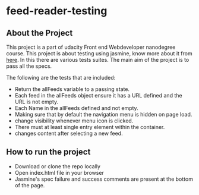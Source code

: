 # feed-reader-testing
## About the Project 

This project is a part of udacity Front end Webdeveloper nanodegree course. This project is about testing using jasmine, know more about it from [here](https://jasmine.github.io/). In this there are various tests suites. The main aim of the project is to pass all the specs. 

The following are the tests that are included:

* Return the allFeeds variable to a passing state.
* Each feed in the allFeeds object ensure it has a URL defined and the URL is not empty.
* Each Name in the allFeeds defined and not empty.
* Making sure that by default the navigation menu is hidden on page load.
* change visibility whenever menu icon is clicked.
* There must at least single entry element within the container.
* changes content after selecting a new feed.

## How to run the project

* Download or clone the repo locally
* Open index.html file in your browser
* Jasmine's spec failure and success comments are present at the bottom of the page.
